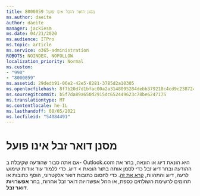 ```yaml
---
title: 8000059 מסנן דואר הזבל אינו פועל
ms.author: daeite
author: daeite
manager: jackiesm
ms.date: 04/21/2020
ms.audience: ITPro
ms.topic: article
ms.service: o365-administration
ROBOTS: NOINDEX, NOFOLLOW
localization_priority: Normal
ms.custom:
- "990"
- "8000059"
ms.assetid: 29dedb91-06e2-42e5-8281-3785d2a10305
ms.openlocfilehash: 8f7b20d7d1bfac00a2a3148095284debb379218c4cd9c2387249df994fbb08b6
ms.sourcegitcommit: b5f7da89a650d2915dc652449623c78be6247175
ms.translationtype: MT
ms.contentlocale: he-IL
ms.lasthandoff: 08/05/2021
ms.locfileid: "54084491"
---
```

# <a name="spam-filter-not-working"></a>מסנן דואר זבל אינו פועל

אם אתה סבור שהודעה שקיבלת ב- Outlook.com היא הונאת דיוג או הונאה, בחר  את ההודעה ובחר דיוג זבל כדי לסמן אותה בתור הונאת \>  דיוג. כדי ללמוד עוד אודות שימוש לרעה, דיוג והתהוות, [קרא את זה](https://support.office.com/article/0d882ea5-eedc-4bed-aebc-079ffa1105a3?wt.mc_id=Office_Outlook_com_Alchemy). כדי לחסום כתובות דואר אלקטרוני, הוסף כתובות או תחומים לרשימת השולחים כספת, או החל אפשרויות דואר זבל אחרות, בחר **אפשרויות דואר זבל**.
  